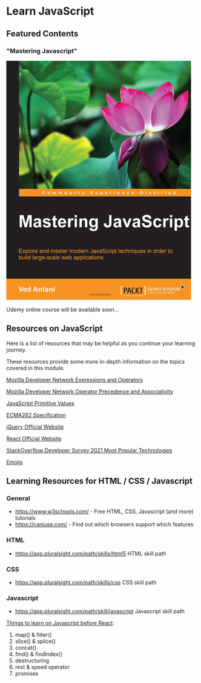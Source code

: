 # Learn JavaScript

## Featured Contents

### "Mastering Javascript"

[![MasterJS](/masteing_javascript/img/Mastering-Javascript_book-cover.png)](/masteing_javascript/README.md)

Udemy online course will be available soon...

## Resources on JavaScript

Here is a list of resources that may be helpful as you continue your learning journey.

T​hese resources provide some more in-depth information on the topics covered in this module.

[Mozilla Developer Network Expressions and Operators ](https://developer.mozilla.org/en-US/docs/Web/JavaScript/Reference/Operators)

[Mozilla Developer Network Operator Precedence and Associativity ](https://developer.mozilla.org/en-US/docs/Web/JavaScript/Reference/Operators/Operator_Precedence)

[JavaScript Primitive Values ](https://developer.mozilla.org/en-US/docs/Glossary/Primitive)

[ECMA262 Specification ](https://tc39.es/ecma262/)

[jQuery Official Website ](https://jquery.com/)

[React Official Website ](https://reactjs.org/)

[StackOverflow Developer Survey 2021 Most Popular Technologies](https://insights.stackoverflow.com/survey/2021#technology-most-popular-technologies)

[Emojis](http://unicode.org/emoji/charts/full-emoji-list.html#1f600)

## Learning Resources for HTML / CSS / Javascript

### General

- https://www.w3schools.com/ - Free HTML, CSS, Javascript (and more) tutorials
- https://caniuse.com/ - Find out which browsers support which features

### HTML

- https://app.pluralsight.com/path/skills/html5 HTML skill path

### CSS

- https://app.pluralsight.com/path/skills/css CSS skill path

### Javascript

- https://app.pluralsight.com/path/skill/javascript Javascript skill path

[Things to learn on Javascript before React](Things%20to%20learn%20on%20Javascript%20before%20React.md):

1. map() & filter()
2. slice() & splice()
3. concat()
4. find() & findIndex()
5. destructuring
6. rest & speed operator
7. promises